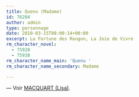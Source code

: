 ```yaml
---
title: Quenu (Madame)
id: 76204
author: admin
type: personnage
date: 2010-03-15T08:00:14+00:00
excerpt: La Fortune des Rougon, La Joie de Vivre
rm_character_novel:
  - 75928
  - 75938
rm_character_name_main: 'Quenu '
rm_character_name_secondary: Madame

---
```

— Voir <a href="#/personnage/macquart-lisa/" target="_self">MACQUART (Lisa)</a>.